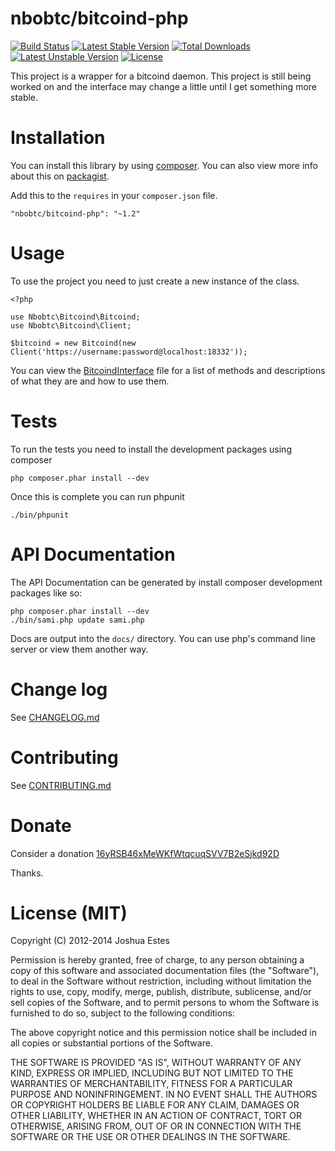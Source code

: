 nbobtc/bitcoind-php
===================

[![Build Status](https://travis-ci.org/nbobtc/bitcoind-php.png?branch=master)](https://travis-ci.org/nbobtc/bitcoind-php) [![Latest Stable Version](https://poser.pugx.org/nbobtc/bitcoind-php/v/stable.svg)](https://packagist.org/packages/nbobtc/bitcoind-php) [![Total Downloads](https://poser.pugx.org/nbobtc/bitcoind-php/downloads.svg)](https://packagist.org/packages/nbobtc/bitcoind-php) [![Latest Unstable Version](https://poser.pugx.org/nbobtc/bitcoind-php/v/unstable.svg)](https://packagist.org/packages/nbobtc/bitcoind-php) [![License](https://poser.pugx.org/nbobtc/bitcoind-php/license.svg)](https://packagist.org/packages/nbobtc/bitcoind-php)

This project is a wrapper for a bitcoind daemon. This project is still
being worked on and the interface may change a little until I get something
more stable.

# Installation

You can install this library by using [composer](http://getcomposer.org/). You
can also view more info about this on [packagist](https://packagist.org/packages/nbobtc/bitcoind-php).

Add this to the `requires` in your `composer.json` file.

    "nbobtc/bitcoind-php": "~1.2"

# Usage

To use the project you need to just create a new instance of the class.

    <?php

    use Nbobtc\Bitcoind\Bitcoind;
    use Nbobtc\Bitcoind\Client;

    $bitcoind = new Bitcoind(new Client('https://username:password@localhost:18332'));

You can view the [BitcoindInterface](https://github.com/nbobtc/bitcoind-php/blob/master/src/Nbobtc/Bitcoind/BitcoindInterface.php)
file for a list of methods and descriptions of what they are and how to use them.

# Tests

To run the tests you need to install the development packages using composer

    php composer.phar install --dev

Once this is complete you can run phpunit

    ./bin/phpunit

# API Documentation

The API Documentation can be generated by install composer development packages
like so:

    php composer.phar install --dev
    ./bin/sami.php update sami.php

Docs are output into the `docs/` directory. You can use php's command line server
or view them another way.

# Change log

See [CHANGELOG.md]

# Contributing

See [CONTRIBUTING.md]

# Donate

Consider a donation [16yRSB46xMeWKfWtqcuqSVV7B2eSjkd92D](bitcoin:16yRSB46xMeWKfWtqcuqSVV7B2eSjkd92D)

Thanks.

# License (MIT)

Copyright (C) 2012-2014 Joshua Estes

Permission is hereby granted, free of charge, to any person obtaining a copy of
this software and associated documentation files (the "Software"), to deal in
the Software without restriction, including without limitation the rights to
use, copy, modify, merge, publish, distribute, sublicense, and/or sell copies of
the Software, and to permit persons to whom the Software is furnished to do so,
subject to the following conditions:

The above copyright notice and this permission notice shall be included in all
copies or substantial portions of the Software.

THE SOFTWARE IS PROVIDED "AS IS", WITHOUT WARRANTY OF ANY KIND, EXPRESS OR
IMPLIED, INCLUDING BUT NOT LIMITED TO THE WARRANTIES OF MERCHANTABILITY, FITNESS
FOR A PARTICULAR PURPOSE AND NONINFRINGEMENT. IN NO EVENT SHALL THE AUTHORS OR
COPYRIGHT HOLDERS BE LIABLE FOR ANY CLAIM, DAMAGES OR OTHER LIABILITY, WHETHER
IN AN ACTION OF CONTRACT, TORT OR OTHERWISE, ARISING FROM, OUT OF OR IN
CONNECTION WITH THE SOFTWARE OR THE USE OR OTHER DEALINGS IN THE SOFTWARE.

[CHANGELOG.md]: https://github.com/nbobtc/bitcoind-php/blob/master/CHANGELOG.md
[CONTRIBUTING.md]: https://github.com/nbobtc/bitcoind-php/blob/master/CONTRIBUTING.md
